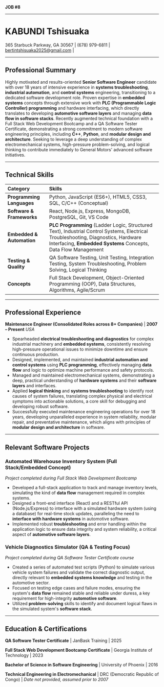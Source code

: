 **JOB #8**

---

# KABUNDI Tshisuaka
365 Starbuck Parkway, GA 30567 | (678) 979-6811 | bertintshisuaka2025@gmail.com | 

---

## Professional Summary

Highly motivated and results-oriented **Senior Software Engineer** candidate with over 18 years of intensive experience in **systems troubleshooting**, **industrial automation**, and **control systems** engineering, transitioning to a dedicated software development role. Proven expertise in **embedded systems** concepts through extensive work with **PLC (Programmable Logic Controller) programming** and hardware interfacing, which directly translates to developing **automotive software layers** and managing **data flow in software stacks**. Recently augmented technical foundation with a Full Stack Web Development Bootcamp and a QA Software Tester Certificate, demonstrating a strong commitment to modern software engineering principles, including **C++**, **Python**, and **modular design and architecture**. Seeking to leverage a deep understanding of complex electromechanical systems, high-pressure problem-solving, and logical thinking to contribute immediately to General Motors' advanced software initiatives.

---

## Technical Skills

| Category | Skills |
| :--- | :--- |
| **Programming Languages** | Python, JavaScript (ES6+), HTML5, CSS3, SQL, C/C++ (Conceptual) |
| **Software & Frameworks** | React, Node.js, Express, MongoDB, PostgreSQL, Git, VS Code |
| **Embedded & Automation** | **PLC Programming** (Ladder Logic, Structured Text), Industrial Control Systems, Electrical Troubleshooting, Diagnostics, Hardware Interfacing, **Embedded Systems** Concepts, Data Flow Management |
| **Testing & Quality** | QA Software Testing, Unit Testing, Integration Testing, System Troubleshooting, Problem Solving, Logical Thinking |
| **Concepts** | Full Stack Development, Object-Oriented Programming (OOP), Data Structures, Algorithms, Agile/Scrum |

---

## Professional Experience

**Maintenance Engineer (Consolidated Roles across 8+ Companies)** | **2007 – Present**
*USA*

*   Spearheaded **electrical troubleshooting and diagnostics** for complex industrial machinery and **embedded systems**, consistently resolving high-pressure operational issues to minimize downtime and ensure continuous production.
*   Designed, implemented, and maintained **industrial automation and control systems** using **PLC programming**, effectively managing **data flow** and logic to optimize machine performance and safety protocols.
*   Managed and maintained electromechanical systems, demonstrating a deep, practical understanding of **hardware systems** and their **software layers** and interfaces.
*   Applied **logical thinking** and **systems troubleshooting** to identify root causes of system failures, translating complex physical and electrical symptoms into actionable solutions, a core skill for debugging and developing robust software.
*   Successfully executed maintenance engineering operations for over 18 years, developing unparalleled experience in system reliability, modular repair, and preventative maintenance, which aligns with principles of **modular design and architecture** in software.

---

## Relevant Software Projects

### **Automated Warehouse Inventory System (Full Stack/Embedded Concept)**
*Project completed during Full Stack Web Development Bootcamp*
*   Developed a full-stack application to track and manage inventory levels, simulating the kind of **data flow** management required in complex systems.
*   Designed a front-end interface (React) and a RESTful API (Node.js/Express) to interface with a simulated hardware system (using a database) for real-time stock updates, paralleling the need to **interface with hardware systems** in automotive software.
*   Implemented robust **troubleshooting** and error handling within the application logic to ensure data integrity and system reliability, a critical aspect of **automotive software layers**.

### **Vehicle Diagnostics Simulator (QA & Testing Focus)**
*Project completed during QA Software Tester Certificate course*
*   Created a series of automated test scripts (Python) to simulate various vehicle system failures and validate the correct diagnostic output, directly relevant to **embedded systems knowledge** and testing in the automotive sector.
*   Focused on testing edge cases and failure modes, ensuring the system's **data flow** remained stable and reliable under duress, a key requirement for high-integrity **automotive software**.
*   Utilized **problem-solving** skills to identify and document logical flaws in the simulated system's **software stack**.

---

## Education & Certifications

**QA Software Tester Certificate** | JanBask Training | 2025

**Full Stack Web Development Bootcamp Certificate** | Georgia Institute of Technology | 2023

**Bachelor of Science in Software Engineering** | University of Phoenix | 2016

**Technical Engineering in Electromechanical** | DRC (Democratic Republic of Congo) | *Date not provided, assumed prior to 2007*